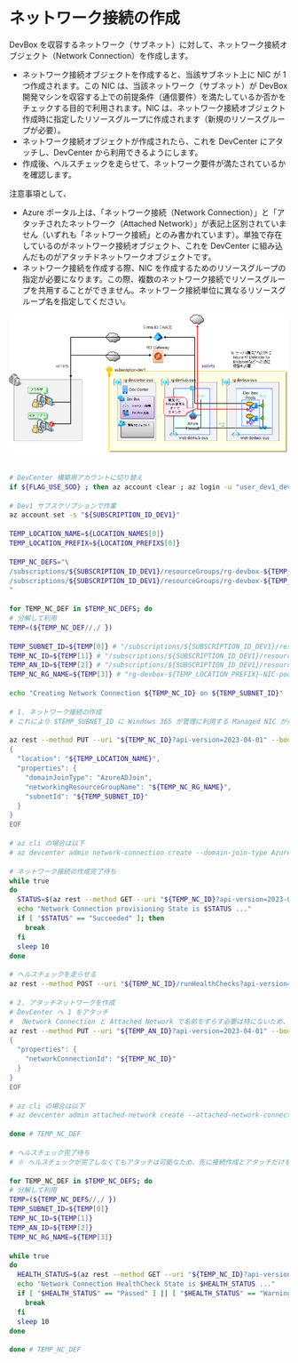 # ネットワーク接続の作成

DevBox を収容するネットワーク（サブネット）に対して、ネットワーク接続オブジェクト（Network Connection）を作成します。

- ネットワーク接続オブジェクトを作成すると、当該サブネット上に NIC が 1 つ作成されます。この NIC は、当該ネットワーク（サブネット）が DevBox 開発マシンを収容する上での前提条件（通信要件）を満たしているか否かをチェックする目的で利用されます。NIC は、ネットワーク接続オブジェクト作成時に指定したリソースグループに作成されます（新規のリソースグループが必要）。
- ネットワーク接続オブジェクトが作成されたら、これを DevCenter にアタッチし、DevCenter から利用できるようにします。
- 作成後、ヘルスチェックを走らせて、ネットワーク要件が満たされているかを確認します。

注意事項として、

- Azure ポータル上は、「ネットワーク接続（Network Connection）」と「アタッチされたネットワーク（Attached Network）」が表記上区別されていません（いずれも「ネットワーク接続」とのみ書かれています）。単独で存在しているのがネットワーク接続オブジェクト、これを DevCenter に組み込んだものがアタッチドネットワークオブジェクトです。
- ネットワーク接続を作成する際、NIC を作成するためのリソースグループの指定が必要になります。この際、複数のネットワーク接続でリソースグループを共用することができません。ネットワーク接続単位に異なるリソースグループ名を指定してください。

![picture 9](./images/329073a138ffd0a2e68ae23dba44f7d8a2575629c11ab0407bc787da3f8acf28.png)  

```bash

# DevCenter 構築用アカウントに切り替え
if ${FLAG_USE_SOD} ; then az account clear ; az login -u "user_dev1_dev@${PRIMARY_DOMAIN_NAME}" -p "${ADMIN_PASSWORD}" ; fi

# Dev1 サブスクリプションで作業
az account set -s "${SUBSCRIPTION_ID_DEV1}"

TEMP_LOCATION_NAME=${LOCATION_NAMES[0]}
TEMP_LOCATION_PREFIX=${LOCATION_PREFIXS[0]}

TEMP_NC_DEFS="\
/subscriptions/${SUBSCRIPTION_ID_DEV1}/resourceGroups/rg-devbox-${TEMP_LOCATION_PREFIX}/providers/Microsoft.Network/virtualNetworks/vnet-devbox-${TEMP_LOCATION_PREFIX}/subnets/DevBoxPool1Subnet,/subscriptions/${SUBSCRIPTION_ID_DEV1}/resourceGroups/rg-devbox-${TEMP_LOCATION_PREFIX}/providers/Microsoft.DevCenter/networkConnections/nc-devbox-pool1-${TEMP_LOCATION_PREFIX},/subscriptions/${SUBSCRIPTION_ID_DEV1}/resourceGroups/rg-devcenter-${TEMP_LOCATION_PREFIX}/providers/Microsoft.DevCenter/devcenters/dc-devcenter-${TEMP_LOCATION_PREFIX}/attachednetworks/nc-devbox-pool1-${TEMP_LOCATION_PREFIX},rg-devbox-${TEMP_LOCATION_PREFIX}-NIC-pool1 \
/subscriptions/${SUBSCRIPTION_ID_DEV1}/resourceGroups/rg-devbox-${TEMP_LOCATION_PREFIX}/providers/Microsoft.Network/virtualNetworks/vnet-devbox-${TEMP_LOCATION_PREFIX}/subnets/DevBoxPool2Subnet,/subscriptions/${SUBSCRIPTION_ID_DEV1}/resourceGroups/rg-devbox-${TEMP_LOCATION_PREFIX}/providers/Microsoft.DevCenter/networkConnections/nc-devbox-pool2-${TEMP_LOCATION_PREFIX},/subscriptions/${SUBSCRIPTION_ID_DEV1}/resourceGroups/rg-devcenter-${TEMP_LOCATION_PREFIX}/providers/Microsoft.DevCenter/devcenters/dc-devcenter-${TEMP_LOCATION_PREFIX}/attachednetworks/nc-devbox-pool2-${TEMP_LOCATION_PREFIX},rg-devbox-${TEMP_LOCATION_PREFIX}-NIC-pool2 \
"

for TEMP_NC_DEF in $TEMP_NC_DEFS; do
# 分解して利用
TEMP=(${TEMP_NC_DEF//,/ })

TEMP_SUBNET_ID=${TEMP[0]} # "/subscriptions/${SUBSCRIPTION_ID_DEV1}/resourceGroups/rg-devbox-${TEMP_LOCATION_PREFIX}/providers/Microsoft.Network/virtualNetworks/vnet-devbox-${TEMP_LOCATION_PREFIX}/subnets/DevBoxPool1Subnet"
TEMP_NC_ID=${TEMP[1]} # "/subscriptions/${SUBSCRIPTION_ID_DEV1}/resourceGroups/rg-devbox-${TEMP_LOCATION_PREFIX}/providers/Microsoft.DevCenter/networkConnections/nc-devbox-pool1-${TEMP_LOCATION_PREFIX}"
TEMP_AN_ID=${TEMP[2]} # "/subscriptions/${SUBSCRIPTION_ID_DEV1}/resourceGroups/rg-devcenter-${TEMP_LOCATION_PREFIX}/providers/Microsoft.DevCenter/devcenters/dc-devcenter-${TEMP_LOCATION_PREFIX}/attachednetworks/nc-devbox-pool1-${TEMP_LOCATION_PREFIX}"
TEMP_NC_RG_NAME=${TEMP[3]} # "rg-devbox-${TEMP_LOCATION_PREFIX}-NIC-pool1"

echo "Creating Network Connection ${TEMP_NC_ID} on ${TEMP_SUBNET_ID}"

# 1. ネットワーク接続の作成
# これにより $TEMP_SUBNET_ID に Windows 365 が管理に利用する Managed NIC が作成される（networkingResourceGroupName で指定したリソースグループに作成される、新規リソースグループ名を指定する）

az rest --method PUT --uri "${TEMP_NC_ID}?api-version=2023-04-01" --body @- <<EOF
{
  "location": "${TEMP_LOCATION_NAME}",
  "properties": {
    "domainJoinType": "AzureADJoin",
    "networkingResourceGroupName": "${TEMP_NC_RG_NAME}",
    "subnetId": "${TEMP_SUBNET_ID}"
  }
}
EOF

# az cli の場合は以下
# az devcenter admin network-connection create --domain-join-type AzureADJoin --name $TEMP_NC_NAME --resource-group $TEMP_RG_NAME --subnet-id $TEMP_SUBNET_ID

# ネットワーク接続の作成完了待ち
while true
do
  STATUS=$(az rest --method GET --uri "${TEMP_NC_ID}?api-version=2023-04-01" --query properties.provisioningState -o tsv)
  echo "Network Connection provisioning State is $STATUS ..."
  if [ "$STATUS" == "Succeeded" ]; then
    break
  fi
  sleep 10
done

# ヘルスチェックを走らせる
az rest --method POST --uri "${TEMP_NC_ID}/runHealthChecks?api-version=2023-04-01"

# 2. アタッチネットワークを作成
# DevCenter へ 1 をアタッチ
# （Network Connection と Attached Network で名前をずらす必要は特にないため、同一名を利用）
az rest --method PUT --uri "${TEMP_AN_ID}?api-version=2023-04-01" --body @- <<EOF
{
  "properties": {
    "networkConnectionId": "${TEMP_NC_ID}"
  }
}
EOF

# az cli の場合は以下
# az devcenter admin attached-network create --attached-network-connection-name ${TEMP_ANC_NAME} --dev-center ${TEMP_DC_NAME} --resource-group $TEMP_RG_NAME --network-connection-id ${TEMP_NC_ID}

done # TEMP_NC_DEF

# ヘルスチェック完了待ち
# ※ ヘルスチェックが完了しなくてもアタッチは可能なため、先に接続作成とアタッチだけを一通り行ってからヘルスチェックを実施

for TEMP_NC_DEF in $TEMP_NC_DEFS; do
# 分解して利用
TEMP=(${TEMP_NC_DEFS//,/ })
TEMP_SUBNET_ID=${TEMP[0]}
TEMP_NC_ID=${TEMP[1]}
TEMP_AN_ID=${TEMP[2]}
TEMP_NC_RG_NAME=${TEMP[3]}

while true
do
  HEALTH_STATUS=$(az rest --method GET --uri "${TEMP_NC_ID}?api-version=2023-04-01" --query properties.healthCheckStatus -o tsv)
  echo "Network Connection HealthCheck State is $HEALTH_STATUS ..."
  if [ "$HEALTH_STATUS" == "Passed" ] || [ "$HEALTH_STATUS" == "Warning" ]; then
    break
  fi
  sleep 10
done

done # TEMP_NC_DEF

```
